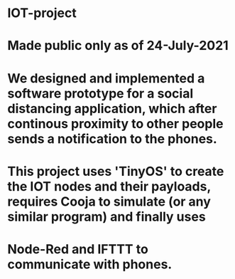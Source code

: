 # IOT-project
# Made public only as of 24-July-2021
# We designed and implemented a software prototype for a social distancing application, which after continous proximity to other people sends a notification to the phones.
# This project uses 'TinyOS' to create the IOT nodes and their payloads, requires Cooja to simulate (or any similar program) and finally uses
# Node-Red and IFTTT to communicate with phones.
